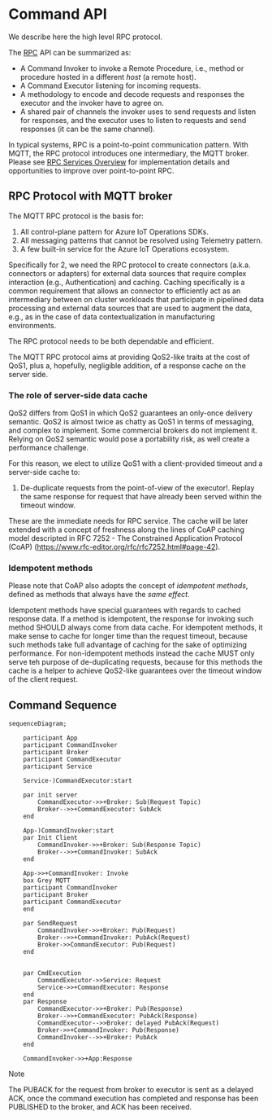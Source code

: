 # Command API

We describe here the high level RPC protocol. 

The [RPC](https://en.wikipedia.org/wiki/Remote_procedure_call) API can be summarized as:

* A Command Invoker to invoke a Remote Procedure, i.e., method or procedure hosted in a different _host_ (a remote host).
* A Command Executor listening for incoming requests.
* A methodology to encode and decode requests and responses the executor and the invoker have to agree on.
* A shared pair of channels the invoker uses to send requests and listen for responses, and the executor uses to listen to requests and send responses (it can be the same channel).

In typical systems, RPC is a point-to-point communication pattern. With MQTT, the RPC protocol introduces one intermediary, the MQTT broker. Please see [RPC Services Overview](../rpc-services.md) for implementation details and opportunities to improve over point-to-point RPC.

## RPC Protocol with MQTT broker

The MQTT RPC protocol is the basis for:

1. All control-plane pattern for Azure IoT Operations SDKs.
1. All messaging patterns that cannot be resolved using Telemetry pattern.
1. A few built-in service for the Azure IoT Operations ecosystem.

Specifically for 2, we need the RPC protocol to create connectors (a.k.a. connectors or adapters) for external data sources that require complex interaction (e.g., Authentication) and caching. Caching specifically is a common requirement that allows an connector to efficiently act as an intermediary between on cluster workloads that participate in pipelined data processing and external data sources that are used to augment the data, e.g., as in the case of data contextualization in manufacturing environments.

The RPC protocol needs to be both dependable and efficient.

The MQTT RPC protocol aims at providing QoS2-like traits at the cost of QoS1, plus a, hopefully, negligible addition, of a response cache on the server side.

### The role of server-side data cache

QoS2 differs from QoS1 in which QoS2 guarantees an only-once delivery semantic. QoS2 is almost twice as chatty as QoS1 in terms of messaging, and complex to implement. Some commercial brokers do not implement it. Relying on QoS2 semantic would pose a portability risk, as well create a performance challenge.

For this reason, we elect to utilize QoS1 with a client-provided timeout and a server-side cache to:

1. De-duplicate requests from the point-of-view of the executor!. Replay the same response for request that have already been served within the timeout window.

These are the immediate needs for RPC service. The cache will be later extended with a concept of freshness along the lines of CoAP caching model descripted in RFC 7252 - The Constrained Application Protocol (CoAP) (https://www.rfc-editor.org/rfc/rfc7252.html#page-42).

### Idempotent methods

Please note that CoAP also adopts the concept of _idempotent methods_, defined as methods that always have the _same effect_.

Idempotent methods have special guarantees with regards to cached response data. If a method is idempotent, the response for invoking such method SHOULD always come from data cache. For idempotent methods, it make sense to cache for longer time than the request timeout, because such methods take full advantage of caching for the sake of optimizing performance. For non-idempotent methods instead the cache MUST only serve teh purpose of de-duplicating requests, because for this methods the cache is a helper to achieve QoS2-like guarantees over the timeout window of the client request.

## Command Sequence

```mermaid
sequenceDiagram;

    participant App
    participant CommandInvoker
    participant Broker
    participant CommandExecutor
    participant Service

    Service-)CommandExecutor:start

    par init server
        CommandExecutor->>+Broker: Sub(Request Topic)
        Broker-->>+CommandExecutor: SubAck
    end
    
    App-)CommandInvoker:start
    par Init Client
        CommandInvoker->>+Broker: Sub(Response Topic)
        Broker-->>+CommandInvoker: SubAck
    end
    
    App->>+CommandInvoker: Invoke    
    box Grey MQTT
    participant CommandInvoker
    participant Broker
    participant CommandExecutor
    end
    
    par SendRequest
        CommandInvoker->>+Broker: Pub(Request)
        Broker-->>+CommandInvoker: PubAck(Request)
        Broker->>CommandExecutor: Pub(Request)
    end
    

    par CmdExecution
        CommandExecutor->>Service: Request
        Service->>+CommandExecutor: Response
    end
    par Response
        CommandExecutor->>+Broker: Pub(Response)
        Broker-->>+CommandExecutor: PubAck(Response)
        CommandExecutor-->>Broker: delayed PubAck(Request)
        Broker->>+CommandInvoker: Pub(Response)
        CommandInvoker-->>+Broker: PubAck
    end

    CommandInvoker->>+App:Response
```

> [!NOTE]
> The PUBACK for the request from broker to executor is sent as a delayed ACK, once the command execution has completed and response has been PUBLISHED to the broker, and ACK has been received.
